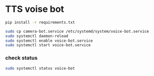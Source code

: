 # TTS voise bot

```bash
pip install -r requirements.txt
```

```bash
sudo cp camera-bot.service /etc/systemd/system/voice-bot.service
sudo systemctl daemon-reload
sudo systemctl enable voice-bot.service
sudo systemctl start voice-bot.service
```

### check status
```bash
sudo systemctl status voice-bot
```